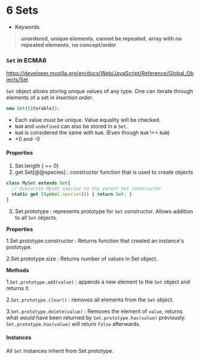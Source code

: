 # 6 Sets

* Keywords
> **unordered**, **unique elements**, **cannot be repeated**, **array with no repeated elements**, **no concept/order**

### `Set` in ECMA6

https://developer.mozilla.org/en/docs/Web/JavaScript/Reference/Global_Objects/Set

`Set` object allows storing unique values of any type. One can iterate through elements of a set in *insertion order*.

```JavaScript
new Set([iterable]);
```

* Each value must be unique. Value equality will be checked.
* `NaN` and `undefined` can also be stored in a `Set`.
* `NaN` is considered the same with `NaN`. (Even though `NaN` !== `NaN`)
* +0 and -0

#### Properties

1. Set.length ( == 0)
2. get Set[@@species] : constructor function that is used to create objects


```JavaScript
class MySet extends Set{
  // Overwrite Myset soecies to the parent Set constructor
  static get [Symbol.species]() { return Set; }
}
```

3. Set.prototype : represents prototype for `Set` constructor. Allows addition to all `Set` objects.


**Properties**

1.Set.prototype.constructor : Returns function that created an instance's prototype.

2.Set.prototype.size : Returns number of values in Set object.

**Methods**

1.`Set.prototype.add(value)` :  appends a new element to the `Set` object and returns it.

2.`Set.prototype.clear()` : removes all elements from the `Set` object.

3.`Set.prototype.delete(value)` : Removes the element of `value`, returns what *would* have been returned by `Set.prototype.has(value)` previously. `Set.prototype.has(value)` will return `false` afterwards.



#### Instances

All `Set` instances inherit from Set.prototype.
